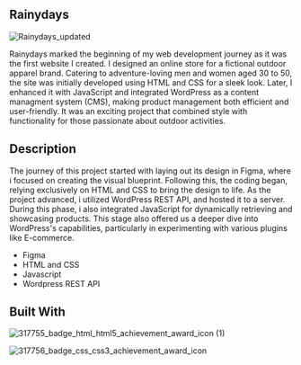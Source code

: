 ## Rainydays

![Rainydays_updated](https://github.com/Tinberg/Rainydays/assets/126072224/21d6b8b5-bd11-4822-8b90-066d7143d781)

Rainydays marked the beginning of my web development journey as it was the first website I created.  I designed an online store for a fictional outdoor apparel brand. Catering to adventure-loving men and women aged 30 to 50, the site was initially developed using HTML and CSS for a sleek look. Later, I enhanced it with JavaScript and integrated WordPress as a content managment system (CMS), making product management both efficient and user-friendly. It was an exciting project that combined style with functionality for those passionate about outdoor activities.


## Description
The journey of this project started with laying out its design in Figma, where i focused on creating the visual blueprint. Following this, the coding began, relying exclusively on HTML and CSS to bring the design to life. As the project advanced, i utilized WordPress REST API, and hosted it to a server. During this phase, i also integrated JavaScript for dynamically retrieving and showcasing products. This stage also offered us a deeper dive into WordPress's capabilities, particularly in experimenting with various plugins like E-commerce.

- Figma
- HTML and CSS
- Javascript
- Wordpress REST API


## Built With

![317755_badge_html_html5_achievement_award_icon (1)](https://github.com/Tinberg/Rainydays/assets/126072224/38fa6731-648a-4696-a360-2333939feb36)


![317756_badge_css_css3_achievement_award_icon](https://github.com/Tinberg/Rainydays/assets/126072224/1f673d3c-9820-481f-9610-3d22010c8359)
